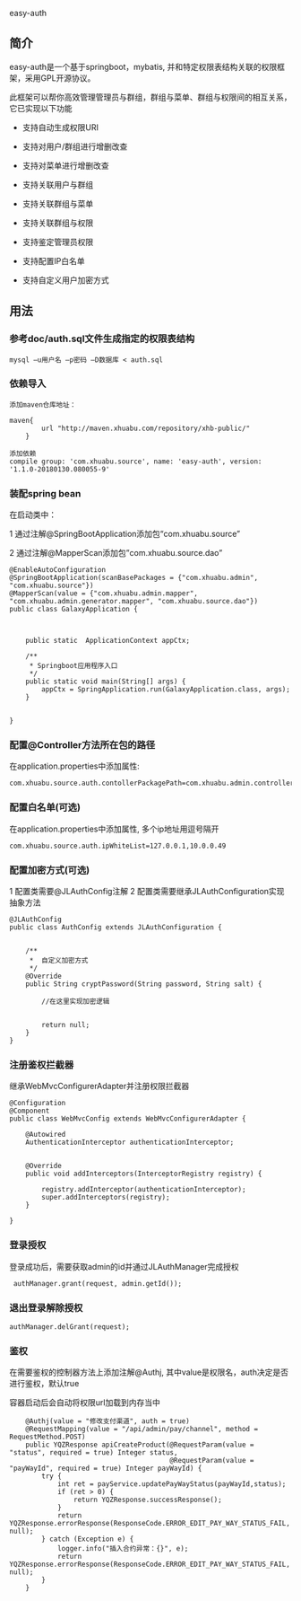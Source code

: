 easy-auth

## 简介

easy-auth是一个基于springboot，mybatis, 并和特定权限表结构关联的权限框架，采用GPL开源协议。

此框架可以帮你高效管理管理员与群组，群组与菜单、群组与权限间的相互关系，它已实现以下功能

* 支持自动生成权限URI

* 支持对用户/群组进行增删改查

* 支持对菜单进行增删改查

* 支持关联用户与群组

* 支持关联群组与菜单

* 支持关联群组与权限

* 支持鉴定管理员权限

* 支持配置IP白名单

* 支持自定义用户加密方式


## 用法


### 参考doc/auth.sql文件生成指定的权限表结构

```
mysql –u用户名 –p密码 –D数据库 < auth.sql
```

### 依赖导入

```
添加maven仓库地址： 

maven{
        url "http://maven.xhuabu.com/repository/xhb-public/"
    }

添加依赖
compile group: 'com.xhuabu.source', name: 'easy-auth', version: '1.1.0-20180130.080055-9'
```

### 装配spring bean

在启动类中：

1 通过注解@SpringBootApplication添加包“com.xhuabu.source”

2 通过注解@MapperScan添加包”com.xhuabu.source.dao”

```
@EnableAutoConfiguration
@SpringBootApplication(scanBasePackages = {"com.xhuabu.admin", "com.xhuabu.source"})
@MapperScan(value = {"com.xhuabu.admin.mapper", "com.xhuabu.admin.generator.mapper", "com.xhuabu.source.dao"})
public class GalaxyApplication {



    public static  ApplicationContext appCtx;

    /**
     * Springboot应用程序入口
     */
    public static void main(String[] args) {
        appCtx = SpringApplication.run(GalaxyApplication.class, args);
    }


}
```

### 配置@Controller方法所在包的路径
在application.properties中添加属性:

```
com.xhuabu.source.auth.contollerPackagePath=com.xhuabu.admin.controller
```



### 配置白名单(可选)

在application.properties中添加属性, 多个ip地址用逗号隔开

```
com.xhuabu.source.auth.ipWhiteList=127.0.0.1,10.0.0.49
```


### 配置加密方式(可选)

1 配置类需要@JLAuthConfig注解
2 配置类需要继承JLAuthConfiguration实现抽象方法

```
@JLAuthConfig
public class AuthConfig extends JLAuthConfiguration {


    /**
     *  自定义加密方式
     */
    @Override
    public String cryptPassword(String password, String salt) {

        //在这里实现加密逻辑


        return null;
    }
}
```


### 注册鉴权拦截器

继承WebMvcConfigurerAdapter并注册权限拦截器

```
@Configuration
@Component
public class WebMvcConfig extends WebMvcConfigurerAdapter {

    @Autowired
    AuthenticationInterceptor authenticationInterceptor;


    @Override
    public void addInterceptors(InterceptorRegistry registry) {

        registry.addInterceptor(authenticationInterceptor);
        super.addInterceptors(registry);
    }

}
```


### 登录授权

登录成功后，需要获取admin的id并通过JLAuthManager完成授权

```
 authManager.grant(request, admin.getId());
```

### 退出登录解除授权

```
authManager.delGrant(request);
```

### 鉴权

在需要鉴权的控制器方法上添加注解@Authj, 其中value是权限名，auth决定是否进行鉴权，默认true

容器启动后会自动将权限url加载到内存当中

```
	@Authj(value = "修改支付渠道", auth = true)
    @RequestMapping(value = "/api/admin/pay/channel", method = RequestMethod.POST)
    public YQZResponse apiCreateProduct(@RequestParam(value = "status", required = true) Integer status,
                                        @RequestParam(value = "payWayId", required = true) Integer payWayId) {
        try {
            int ret = payService.updatePayWayStatus(payWayId,status);
            if (ret > 0) {
                return YQZResponse.successResponse();
            }
            return YQZResponse.errorResponse(ResponseCode.ERROR_EDIT_PAY_WAY_STATUS_FAIL, null);
        } catch (Exception e) {
            logger.info("插入合约异常：{}", e);
            return YQZResponse.errorResponse(ResponseCode.ERROR_EDIT_PAY_WAY_STATUS_FAIL, null);
        }
    }
```




